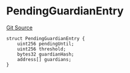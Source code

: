 # PendingGuardianEntry
[Git Source](https://github.com/TrueWallet/contracts/blob/db2e75cb332931da5fdaa38bec9e4d367be1d851/src/modules/SocialRecoveryModule/ISocialRecoveryModule.sol)


```solidity
struct PendingGuardianEntry {
    uint256 pendingUntil;
    uint256 threshold;
    bytes32 guardianHash;
    address[] guardians;
}
```

